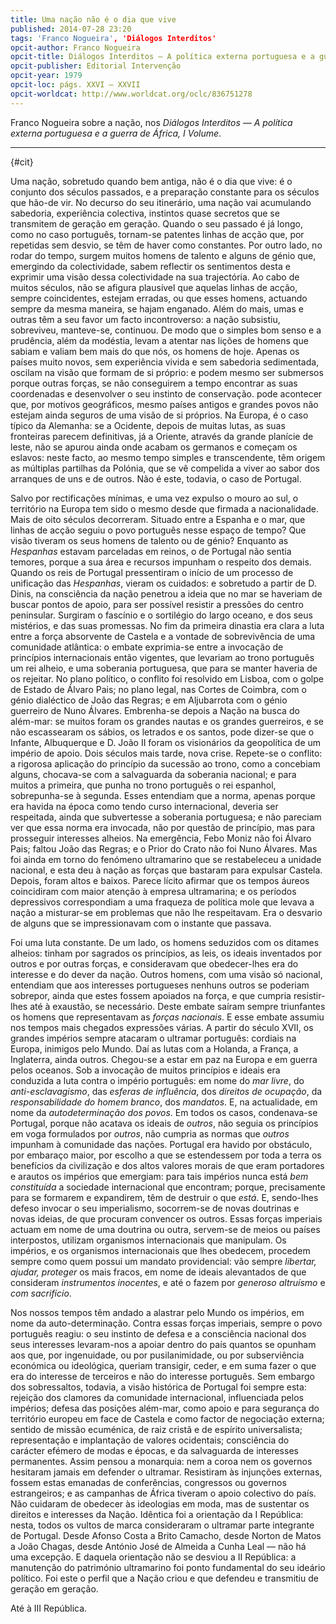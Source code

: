 ```yaml
---
title: Uma nação não é o dia que vive
published: 2014-07-28 23:20
tags: 'Franco Nogueira', 'Diálogos Interditos'
opcit-author: Franco Nogueira
opcit-title: Diálogos Interditos — A política externa portuguesa e a guerra de África, I Volume
opcit-publisher: Editorial Intervenção
opcit-year: 1979
opcit-loc: págs. XXVI – XXVII
opcit-worldcat: http://www.worldcat.org/oclc/836751278
---
```


Franco Nogueira sobre a nação, nos _Diálogos Interditos — A política externa portuguesa e a guerra de África, I Volume_.

---
{#cit}

Uma nação, sobretudo quando bem antiga, não é o dia que vive: é o conjunto dos séculos passados, e a preparação
constante para os séculos que hão-de vir. No decurso do seu itinerário, uma nação vai acumulando sabedoria, experiência
colectiva, instintos quase secretos que se transmitem de geração em geração. Quando o seu passado é já longo, como no
caso português, tornam-se patentes linhas de acção que, por repetidas sem desvio, se têm de haver como constantes. Por
outro lado, no rodar do tempo, surgem muitos homens de talento e alguns de génio que, emergindo da colectividade, sabem
reflectir os sentimentos desta e exprimir uma visão dessa colectividade na sua trajectória. Ao cabo de muitos séculos,
não se afigura plausível que aquelas linhas de acção, sempre coincidentes, estejam erradas, ou que esses homens,
actuando sempre da mesma maneira, se hajam enganado. Além do mais, umas e outras têm a seu favor um facto incontroverso:
a nação subsistiu, sobreviveu, manteve-se, continuou. De modo que o simples bom senso e a prudência, além da modéstia,
levam a atentar nas lições de homens que sabiam e valiam bem mais do que nós, os homens de hoje. Apenas os países muito
novos, sem experiência vivida e sem sabedoria sedimentada, oscilam na visão que formam de si próprio: e podem mesmo ser
submersos porque outras forças, se não conseguirem a tempo encontrar as suas coordenadas e desenvolver o seu instinto de
conservação. pode acontecer que, por motivos geográficos, mesmo países antigos e grandes povos não estejam ainda seguros
de uma visão de si próprios. Na Europa, é o caso típico da Alemanha: se a Ocidente, depois de muitas lutas, as suas
fronteiras parecem definitivas, já a Oriente, através da grande planície de leste, não se apurou ainda onde acabam os
germanos e começam os eslavos: neste facto, ao mesmo tempo simples e transcendente, têm origem as múltiplas partilhas da
Polónia, que se vê compelida a viver ao sabor dos arranques de uns e de outros. Não é este, todavia, o caso de Portugal.

Salvo por rectificações mínimas, e uma vez expulso o mouro ao sul, o território na Europa tem sido o mesmo desde que
firmada a nacionalidade. Mais de oito séculos decorreram. Situado entre a Espanha e o mar, que linhas de acção seguiu o
povo português nesse espaço de tempo? Que visão tiveram os seus homens de talento ou de génio? Enquanto as *Hespanhas*
estavam parceladas em reinos, o de Portugal não sentia temores, porque a sua área e recursos impunham o respeito dos
demais. Quando os reis de Portugal pressentiram o início de um processo de unificação das *Hespanhas*, vieram os
cuidados: e sobretudo a partir de D. Dinis, na consciência da nação penetrou a ideia que no mar se haveriam de buscar
pontos de apoio, para ser possível resistir a pressões do centro peninsular. Surgiram o fascínio e o sortilégio do largo
oceano, e dos seus mistérios, e das suas promessas. No fim da primeira dinastia era clara a luta entre a força
absorvente de Castela e a vontade de sobrevivência de uma comunidade atlântica: o embate exprimia-se entre a invocação
de princípios internacionais então vigentes, que levariam ao trono português um rei alheio, e uma soberania portuguesa,
que para se manter haveria de os rejeitar. No plano político, o conflito foi resolvido em Lisboa, com o golpe de Estado
de Álvaro Pais; no plano legal, nas Cortes de Coimbra, com o génio dialéctico de João das Regras; e em Aljubarrota com o
génio guerreiro de Nuno Álvares. Embrenha-se depois a Nação na busca do além-mar: se muitos foram os grandes nautas e os
grandes guerreiros, e se não escassearam os sábios, os letrados e os santos, pode dizer-se que o Infante, Albuquerque e
D. João II foram os visionários da geopolítica de um império de apoio. Dois séculos mais tarde, nova crise. Repete-se o
conflito: a rigorosa aplicação do princípio da sucessão ao trono, como a concebiam alguns, chocava-se com a salvaguarda
da soberania nacional; e para muitos a primeira, que punha no trono português o rei espanhol, sobrepunha-se à segunda.
Esses entendiam que a norma, apenas porque era havida na época como tendo curso internacional, deveria ser respeitada,
ainda que subvertesse a soberania portuguesa; e não pareciam ver que essa norma era invocada, não por questão de
princípio, mas para prosseguir interesses alheios. Na emergência, Febo Moniz não foi Álvaro Pais; faltou João das
Regras; e o Prior do Crato não foi Nuno Álvares. Mas foi ainda em torno do fenómeno ultramarino que se restabeleceu a
unidade nacional, e esta deu à nação as forças que bastaram para expulsar Castela. Depois, foram altos e baixos. Parece
lícito afirmar que os tempos áureos coincidiram com maior atenção à empresa ultramarina; e os períodos depressivos
correspondiam a uma fraqueza de política mole que levava a nação a misturar-se em problemas que não lhe respeitavam. Era
o desvario de alguns que se impressionavam com o instante que passava.

Foi uma luta constante. De um lado, os homens seduzidos com os ditames alheios: tinham por sagrados os princípios, as
leis, os ideais inventados por outros e por outras forças, e consideravam que obedecer-lhes era do interesse e do dever
da nação. Outros homens, com uma visão só nacional, entendiam que aos interesses portugueses nenhuns outros se poderiam
sobrepor, ainda que estes fossem apoiados na força, e que cumpria resistir-lhes até à exaustão, se necessário. Deste
embate saíram sempre triunfantes os homens que representavam as *forças nacionais*. E esse embate assumiu nos tempos
mais chegados expressões várias. A partir do século XVII, os grandes impérios sempre atacaram o ultramar português:
cordiais na Europa, inimigos pelo Mundo. Daí as lutas com a Holanda, a França, a Inglaterra, ainda outros. Chegou-se a
estar em paz na Europa e em guerra pelos oceanos. Sob a invocação de muitos princípios e ideais era conduzida a luta
contra o império português: em nome do *mar livre*, do *anti-esclavagismo*, das *esferas de influência*, dos *direitos
de ocupação*, da *responsabilidade do homem branco*, dos *mandatos*. E, na actualidade, em nome da *autodeterminação dos
povos*. Em todos os casos, condenava-se Portugal, porque não acatava os ideais de *outros*, não seguia os princípios em
voga formulados por *outros*, não cumpria as normas que *outros* impunham à comunidade das nações. Portugal era havido
por obstáculo, por embaraço maior, por escolho a que se estendessem por toda a terra os benefícios da civilização e dos
altos valores morais de que eram portadores e arautos os impérios que emergiam: para tais impérios nunca está *bem
constituída* a sociedade internacional que encontram; porque, precisamente para se formarem e expandirem, têm de
destruir o que *está*. E, sendo-lhes defeso invocar o seu imperialismo, socorrem-se de novas doutrinas e novas ideias,
de que procuram convencer os outros. Essas forças imperiais actuam em nome de uma doutrina ou outra, servem-se de meios
ou países interpostos, utilizam organismos internacionais que manipulam. Os impérios, e os organismos internacionais que
lhes obedecem, procedem sempre como quem possui um mandato providencial: vão sempre *libertar, ajudar, proteger* os mais
fracos, em nome de ideais alevantados de que consideram *instrumentos inocentes*, e até o fazem por *generoso altruísmo*
e *com sacrifício*.

Nos nossos tempos têm andado a alastrar pelo Mundo os impérios, em nome da auto-determinação. Contra essas forças
imperiais, sempre o povo português reagiu: o seu instinto de defesa e a consciência nacional dos seus interesses
levaram-nos a apoiar dentro do país quantos se opunham aos que, por ingenuidade, ou por pusilanimidade, ou por
subserviência económica ou ideológica, queriam transigir, ceder, e em suma fazer o que era do interesse de terceiros e
não do interesse português. Sem embargo dos sobressaltos, todavia, a visão histórica de Portugal foi sempre esta:
rejeição dos clamores da comunidade internacional, influenciada pelos impérios; defesa das posições além-mar, como apoio
e para segurança do território europeu em face de Castela e como factor de negociação externa; sentido de missão
ecuménica, de raiz cristã e de espírito universalista; representação e implantação de valores ocidentais; consciência do
carácter efémero de modas e épocas, e da salvaguarda de interesses permanentes. Assim pensou a monarquia: nem a coroa
nem os governos hesitaram jamais em defender o ultramar. Resistiram às injunções externas, fossem estas emanadas de
conferências, congressos ou governos estrangeiros; e as campanhas de África tiveram o apoio colectivo do país. Não
cuidaram de obedecer às ideologias em moda, mas de sustentar os direitos e interesses da Nação. Idêntica foi a
orientação da I República: nesta, todos os vultos de marca consideraram o ultramar parte integrante de Portugal. Desde
Afonso Costa a Brito Camacho, desde Norton de Matos a João Chagas, desde António José de Almeida a Cunha Leal — não há
uma excepção. E daquela orientação não se desviou a II República: a manutenção do património ultramarino foi ponto
fundamental do seu ideário político. Foi este o perfil que a Nação criou e que defendeu e transmitiu de geração em
geração.

Até à III República.
